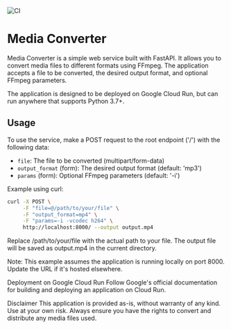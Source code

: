 ![CI](https://github.com/ssvadim/gffmpeg/actions/workflows/ci.yml/badge.svg)

# Media Converter

Media Converter is a simple web service built with FastAPI. It allows you to convert media files to different formats using FFmpeg. The application accepts a file to be converted, the desired output format, and optional FFmpeg parameters.

The application is designed to be deployed on Google Cloud Run, but can run anywhere that supports Python 3.7+.


## Usage

To use the service, make a POST request to the root endpoint ('/') with the following data:

- `file`: The file to be converted (multipart/form-data)
- `output_format` (form): The desired output format (default: 'mp3')
- `params` (form): Optional FFmpeg parameters (default: '-i')

Example using curl:

```bash
curl -X POST \
     -F "file=@/path/to/your/file" \
     -F "output_format=mp4" \
     -F "params=-i -vcodec h264" \
     http://localhost:8000/ --output output.mp4
```
Replace /path/to/your/file with the actual path to your file. The output file will be saved as output.mp4 in the current directory.

Note: This example assumes the application is running locally on port 8000. Update the URL if it's hosted elsewhere.

Deployment on Google Cloud Run
Follow Google's official documentation for building and deploying an application on Cloud Run.

Disclaimer
This application is provided as-is, without warranty of any kind. Use at your own risk. Always ensure you have the rights to convert and distribute any media files used.
